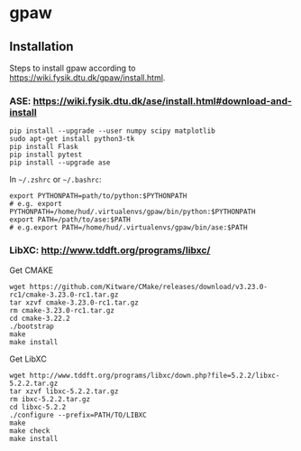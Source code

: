 # gpaw

## Installation

Steps to install gpaw according to https://wiki.fysik.dtu.dk/gpaw/install.html.

### ASE:  https://wiki.fysik.dtu.dk/ase/install.html#download-and-install
```
pip install --upgrade --user numpy scipy matplotlib
sudo apt-get install python3-tk
pip install Flask
pip install pytest
pip install --upgrade ase
```
In `~/.zshrc` or `~/.bashrc`:
```
export PYTHONPATH=path/to/python:$PYTHONPATH     
# e.g. export PYTHONPATH=/home/hud/.virtualenvs/gpaw/bin/python:$PYTHONPATH
export PATH=/path/to/ase:$PATH 
# e.g.export PATH=/home/hud/.virtualenvs/gpaw/bin/ase:$PATH 
```

### LibXC: http://www.tddft.org/programs/libxc/

Get CMAKE
```
wget https://github.com/Kitware/CMake/releases/download/v3.23.0-rc1/cmake-3.23.0-rc1.tar.gz
tar xzvf cmake-3.23.0-rc1.tar.gz
rm cmake-3.23.0-rc1.tar.gz
cd cmake-3.22.2
./bootstrap
make
make install
```
Get LibXC
```
wget http://www.tddft.org/programs/libxc/down.php?file=5.2.2/libxc-5.2.2.tar.gz
tar xzvf libxc-5.2.2.tar.gz
rm ibxc-5.2.2.tar.gz
cd libxc-5.2.2
./configure --prefix=PATH/TO/LIBXC
make
make check
make install
```


